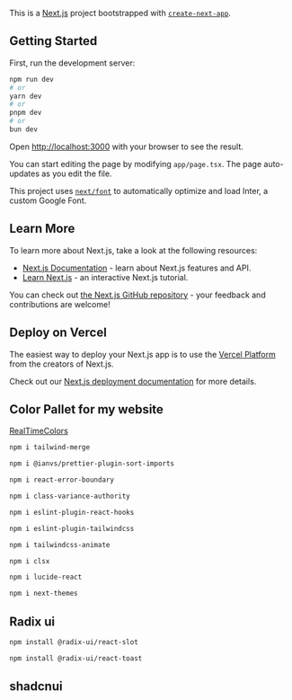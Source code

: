 This is a [Next.js](https://nextjs.org/) project bootstrapped with [`create-next-app`](https://github.com/vercel/next.js/tree/canary/packages/create-next-app).

## Getting Started

First, run the development server:

```bash
npm run dev
# or
yarn dev
# or
pnpm dev
# or
bun dev
```

Open [http://localhost:3000](http://localhost:3000) with your browser to see the result.

You can start editing the page by modifying `app/page.tsx`. The page auto-updates as you edit the file.

This project uses [`next/font`](https://nextjs.org/docs/basic-features/font-optimization) to automatically optimize and load Inter, a custom Google Font.

## Learn More

To learn more about Next.js, take a look at the following resources:

- [Next.js Documentation](https://nextjs.org/docs) - learn about Next.js features and API.
- [Learn Next.js](https://nextjs.org/learn) - an interactive Next.js tutorial.

You can check out [the Next.js GitHub repository](https://github.com/vercel/next.js/) - your feedback and contributions are welcome!

## Deploy on Vercel

The easiest way to deploy your Next.js app is to use the [Vercel Platform](https://vercel.com/new?utm_medium=default-template&filter=next.js&utm_source=create-next-app&utm_campaign=create-next-app-readme) from the creators of Next.js.

Check out our [Next.js deployment documentation](https://nextjs.org/docs/deployment) for more details.

## Color Pallet for my website

[RealTimeColors](https://www.realtimecolors.com/)

```bash
npm i tailwind-merge

```

```bash
npm i @ianvs/prettier-plugin-sort-imports
```

```bash
npm i react-error-boundary

```

```bash
npm i class-variance-authority
```

```bash
npm i eslint-plugin-react-hooks
```

```bash
npm i eslint-plugin-tailwindcss
```

```bash
npm i tailwindcss-animate
```

```bash
npm i clsx
```

```bash
npm i lucide-react
```

```bash
npm i next-themes
```

## Radix ui

```bash
npm install @radix-ui/react-slot
```

```bash
npm install @radix-ui/react-toast

```

## shadcnui
